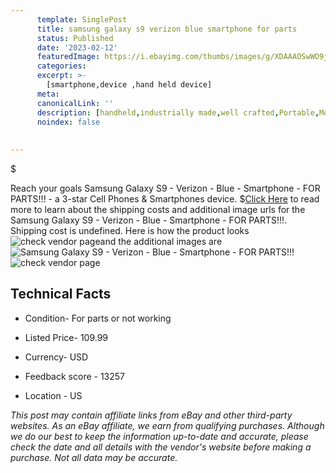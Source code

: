 ```yaml
---
      template: SinglePost
      title: samsung galaxy s9 verizon blue smartphone for parts 
      status: Published
      date: '2023-02-12'
      featuredImage: https://i.ebayimg.com/thumbs/images/g/XDAAAOSwWO9j4U8v/s-l225.jpg
      categories: 
      excerpt: >-
        [smartphone,device ,hand held device]
      meta:
      canonicalLink: ''
      description: [handheld,industrially made,well crafted,Portable,Mobile,Compact,Convenient,Lightweight,Maneuverable,Man-portable,Miniature,Carriable,Hand-held,Light,Holdable,Transportable,Mobile device,Pocket-sized,On-the-go,Wireless,Cordless,Compact size,Convenient size, smartphone,device ,hand held device]
      noindex: false
      
        
---
```

$

Reach your goals Samsung Galaxy S9 - Verizon - Blue - Smartphone - FOR PARTS!!! - a 3-star Cell Phones & Smartphones device.
$[Click Here](https://www.ebay.com/itm/334735320001?hash=item4defc7a3c1%3Ag%3AXDAAAOSwWO9j4U8v&mkevt=1&mkcid=1&mkrid=711-53200-19255-0&campid=%253CePNCampaignId%253E&customid=%253CreferenceId%253E&toolid=10049) to read more to learn about the shipping costs and additional image urls for the Samsung Galaxy S9 - Verizon - Blue - Smartphone - FOR PARTS!!!. Shipping cost is undefined. Here is how the product looks ![check vendor page](https://i.ebayimg.com/thumbs/images/g/XDAAAOSwWO9j4U8v/s-l225.jpg)and the additional images are![Samsung Galaxy S9 - Verizon - Blue - Smartphone - FOR PARTS!!!](https://i.ebayimg.com/images/g/XDAAAOSwWO9j4U8v/s-l1600.jpg)![check vendor page](https://origin-galleryplus.ebayimg.com/ws/web/334735320001_2_0_1/225x225.jpg,https://origin-galleryplus.ebayimg.com/ws/web/334735320001_3_0_1/225x225.jpg)



 ## Technical Facts 



     
      

 - Condition- For parts or not working 


      

 - Listed Price- 109.99 


      

 - Currency- USD 


      

 - Feedback score - 13257 


      

 - Location - US 


      
      

 *_This post may contain affiliate links from eBay and other third-party websites. As an eBay affiliate, we earn from qualifying purchases. Although we do our best to keep the information up-to-date and accurate, please check the date and all details with the vendor's website before making a purchase. Not all data may be accurate._*






